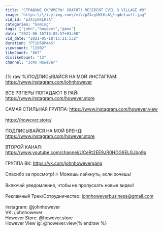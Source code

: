 ```yaml
---
title: "СТРАШНЫЕ СКРИМЕРЫ! ХВАТИТ! RESIDENT EVIL 8 VILLAGE #8"
image: "https:\/\/i.ytimg.com\/vi\/pZ4zyUKLKsA\/hqdefault.jpg"
vid_id: "pZ4zyUKLKsA"
categories: "Gaming"
tags: ["john","however","джон"]
date: "2021-06-16T18:05:57+03:00"
vid_date: "2021-05-18T15:21:53Z"
duration: "PT1H58M44S"
viewcount: "11902"
likeCount: "867"
dislikeCount: "13"
channel: "John However"
---
```

{% raw %}ПОДПИСЫВАЙСЯ НА МОЙ ИНСТАГРАМ: <a rel="nofollow" target="blank" href="https://www.instagram.com/johnhowever">https://www.instagram.com/johnhowever</a><br /><br />ВСЕ РЭПЕРЫ ПОПАДАЮТ В РАЙ: <a rel="nofollow" target="blank" href="https://www.instagram.com/however.store">https://www.instagram.com/however.store</a><br /><br />САМАЯ СТИЛЬНАЯ ГРУППА: <a rel="nofollow" target="blank" href="https://www.instagram.com/however.view">https://www.instagram.com/however.view</a><br /><br /><a rel="nofollow" target="blank" href="https://however.store/">https://however.store/</a><br /><br />ПОДПИСЫВАЙСЯ НА МОЙ БРЕНД: <a rel="nofollow" target="blank" href="https://www.instagram.com/however.store">https://www.instagram.com/however.store</a><br /><br />ВТОРОЙ КАНАЛ: <a rel="nofollow" target="blank" href="https://www.youtube.com/channel/UCeRt2EE9JR0HDG9ELGJbp9g">https://www.youtube.com/channel/UCeRt2EE9JR0HDG9ELGJbp9g</a><br /><br />ГРУППА ВК: <a rel="nofollow" target="blank" href="https://vk.com/johnhowevergang">https://vk.com/johnhowevergang</a><br /><br />Спасибо за просмотр! 🔥 Можешь лайкнуть, если хочешь!<br /><br />Включай уведомления, чтобы не пропускать новые видео!<br /><br />Рекламный Трек/Сотрудничество: johnhoweverbusiness@gmail.com<br /><br />Instagram: @johnhowever<br />VK: /johnhowever<br />However Store: @however.store<br />However View ig: @however.view{% endraw %}
